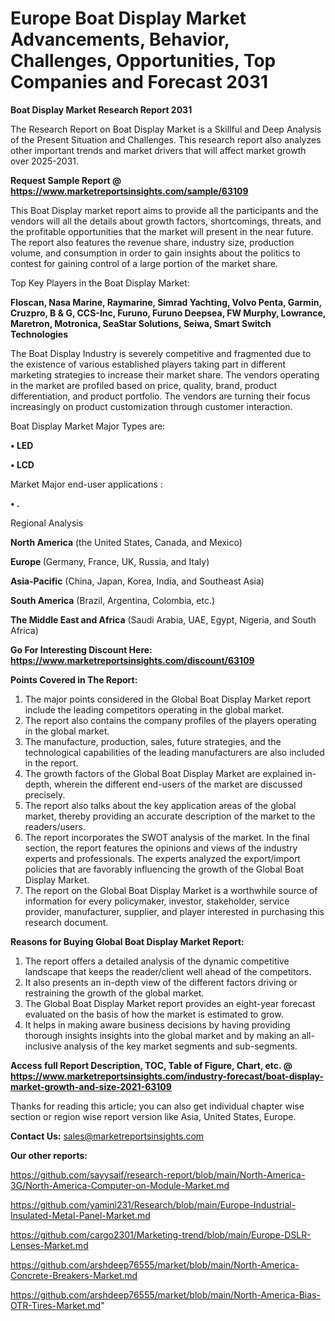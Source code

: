  # Europe Boat Display Market Advancements, Behavior, Challenges, Opportunities, Top Companies and Forecast 2031

<strong>Boat Display Market Research Report 2031</strong>

The Research Report on Boat Display Market is a Skillful and Deep Analysis of the Present Situation and Challenges. This research report also analyzes other important trends and market drivers that will affect market growth over 2025-2031.

<strong>Request Sample Report @ <a href=https://www.marketreportsinsights.com/sample/63109>https://www.marketreportsinsights.com/sample/63109</a></strong>

This Boat Display market report aims to provide all the participants and the vendors will all the details about growth factors, shortcomings, threats, and the profitable opportunities that the market will present in the near future. The report also features the revenue share, industry size, production volume, and consumption in order to gain insights about the politics to contest for gaining control of a large portion of the market share.

Top Key Players in the Boat Display Market:

<strong>Floscan, Nasa Marine, Raymarine, Simrad Yachting, Volvo Penta, Garmin, Cruzpro, B & G, CCS-Inc, Furuno, Furuno Deepsea, FW Murphy, Lowrance, Maretron, Motronica, SeaStar Solutions, Seiwa, Smart Switch Technologies</strong>

The Boat Display Industry is severely competitive and fragmented due to the existence of various established players taking part in different marketing strategies to increase their market share. The vendors operating in the market are profiled based on price, quality, brand, product differentiation, and product portfolio. The vendors are turning their focus increasingly on product customization through customer interaction.

Boat Display Market Major Types are:

<strong>• LED

• LCD</strong>

Market Major end-user applications :

<strong>• .</strong>

Regional Analysis

</u><strong><b>North America</b></strong> (the United States, Canada, and Mexico)

<strong><b>Europe </b></strong>(Germany, France, UK, Russia, and Italy)

<strong><b>Asia-Pacific</b></strong> (China, Japan, Korea, India, and Southeast Asia)

<strong><b>South America</b></strong> (Brazil, Argentina, Colombia, etc.)

<strong><b>The Middle East and Africa</b></strong> (Saudi Arabia, UAE, Egypt, Nigeria, and South Africa)

<strong>Go For Interesting Discount Here: <a href=https://www.marketreportsinsights.com/discount/63109>https://www.marketreportsinsights.com/discount/63109</a></strong>

<strong>Points Covered in The Report:</strong>
<ol>
  <li>The major points considered in the Global Boat Display Market report include the leading competitors operating in the global market.</li>
  <li>The report also contains the company profiles of the players operating in the global market.</li>
  <li>The manufacture, production, sales, future strategies, and the technological capabilities of the leading manufacturers are also included in the report.</li>
  <li>The growth factors of the Global Boat Display Market are explained in-depth, wherein the different end-users of the market are discussed precisely.</li>
  <li>The report also talks about the key application areas of the global market, thereby providing an accurate description of the market to the readers/users.</li>
  <li>The report incorporates the SWOT analysis of the market. In the final section, the report features the opinions and views of the industry experts and professionals. The experts analyzed the export/import policies that are favorably influencing the growth of the Global Boat Display Market.</li>
  <li>The report on the Global Boat Display Market is a worthwhile source of information for every policymaker, investor, stakeholder, service provider, manufacturer, supplier, and player interested in purchasing this research document.</li>
</ol>
<strong>Reasons for Buying Global Boat Display Market Report:</strong>

<ol>
  <li>The report offers a detailed analysis of the dynamic competitive landscape that keeps the reader/client well ahead of the competitors.</li>
  <li>It also presents an in-depth view of the different factors driving or restraining the growth of the global market.</li>
  <li>The Global Boat Display Market report provides an eight-year forecast evaluated on the basis of how the market is estimated to grow.</li>
  <li>It helps in making aware business decisions by having providing thorough insights insights into the global market and by making an all-inclusive analysis of the key market segments and sub-segments.</li>
</ol>
<strong>Access full Report Description, TOC, Table of Figure, Chart, etc. @ <a href=https://www.marketreportsinsights.com/industry-forecast/boat-display-market-growth-and-size-2021-63109>https://www.marketreportsinsights.com/industry-forecast/boat-display-market-growth-and-size-2021-63109</a></strong>


Thanks for reading this article; you can also get individual chapter wise section or region wise report version like Asia, United States, Europe.

<strong>Contact Us:</strong>
sales@marketreportsinsights.com

<strong>Our other reports:</strong>

<a href=https://github.com/sayysaif/research-report/blob/main/North-America-3G/North-America-Computer-on-Module-Market.md>https://github.com/sayysaif/research-report/blob/main/North-America-3G/North-America-Computer-on-Module-Market.md</a>

<a href=https://github.com/yamini231/Research/blob/main/Europe-Industrial-Insulated-Metal-Panel-Market.md>https://github.com/yamini231/Research/blob/main/Europe-Industrial-Insulated-Metal-Panel-Market.md</a>

<a href=https://github.com/cargo2301/Marketing-trend/blob/main/Europe-DSLR-Lenses-Market.md>https://github.com/cargo2301/Marketing-trend/blob/main/Europe-DSLR-Lenses-Market.md</a>

<a href=https://github.com/arshdeep76555/market/blob/main/North-America-Concrete-Breakers-Market.md>https://github.com/arshdeep76555/market/blob/main/North-America-Concrete-Breakers-Market.md</a>

<a href=https://github.com/arshdeep76555/market/blob/main/North-America-Bias-OTR-Tires-Market.md>https://github.com/arshdeep76555/market/blob/main/North-America-Bias-OTR-Tires-Market.md</a>"
